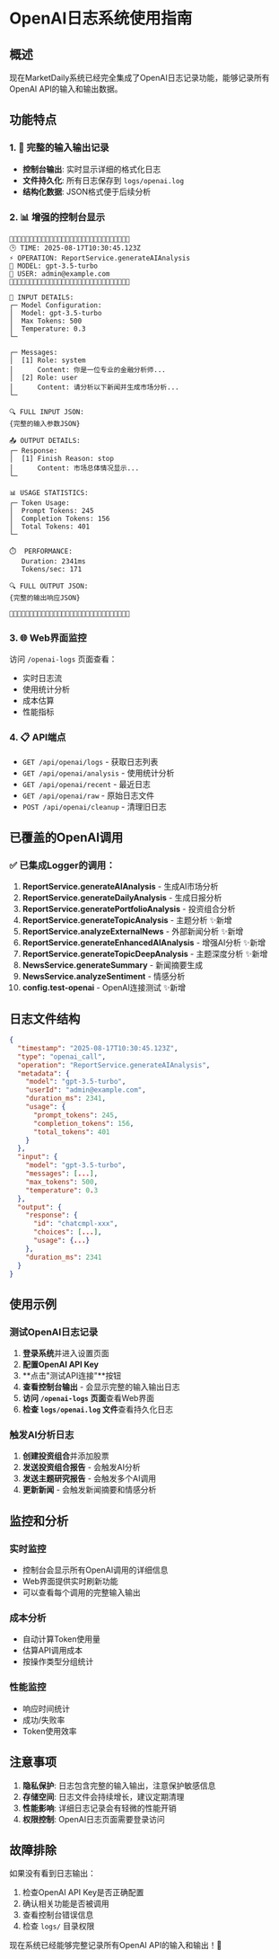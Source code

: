 # OpenAI日志系统使用指南

## 概述

现在MarketDaily系统已经完全集成了OpenAI日志记录功能，能够记录所有OpenAI API的输入和输出数据。

## 功能特点

### 1. 🎯 **完整的输入输出记录**
- **控制台输出**: 实时显示详细的格式化日志
- **文件持久化**: 所有日志保存到 `logs/openai.log`
- **结构化数据**: JSON格式便于后续分析

### 2. 📊 **增强的控制台显示**
```
🤖🤖🤖🤖🤖🤖🤖🤖🤖🤖🤖🤖🤖🤖🤖🤖🤖🤖🤖🤖🤖🤖🤖🤖🤖🤖🤖🤖🤖🤖
🕒 TIME: 2025-08-17T10:30:45.123Z
⚡ OPERATION: ReportService.generateAIAnalysis
🧠 MODEL: gpt-3.5-turbo
👤 USER: admin@example.com
🤖🤖🤖🤖🤖🤖🤖🤖🤖🤖🤖🤖🤖🤖🤖🤖🤖🤖🤖🤖🤖🤖🤖🤖🤖🤖🤖🤖🤖🤖

📝 INPUT DETAILS:
┌─ Model Configuration:
│  Model: gpt-3.5-turbo
│  Max Tokens: 500
│  Temperature: 0.3
└─

┌─ Messages:
│  [1] Role: system
│      Content: 你是一位专业的金融分析师...
│  [2] Role: user
│      Content: 请分析以下新闻并生成市场分析...
└─

🔍 FULL INPUT JSON:
{完整的输入参数JSON}

📤 OUTPUT DETAILS:
┌─ Response:
│  [1] Finish Reason: stop
│      Content: 市场总体情况显示...
└─

📊 USAGE STATISTICS:
┌─ Token Usage:
│  Prompt Tokens: 245
│  Completion Tokens: 156
│  Total Tokens: 401
└─

⏱️  PERFORMANCE:
   Duration: 2341ms
   Tokens/sec: 171

🔍 FULL OUTPUT JSON:
{完整的输出响应JSON}

🤖🤖🤖🤖🤖🤖🤖🤖🤖🤖🤖🤖🤖🤖🤖🤖🤖🤖🤖🤖🤖🤖🤖🤖🤖🤖🤖🤖🤖🤖
```

### 3. 🌐 **Web界面监控**
访问 `/openai-logs` 页面查看：
- 实时日志流
- 使用统计分析
- 成本估算
- 性能指标

### 4. 📋 **API端点**
- `GET /api/openai/logs` - 获取日志列表
- `GET /api/openai/analysis` - 使用统计分析
- `GET /api/openai/recent` - 最近日志
- `GET /api/openai/raw` - 原始日志文件
- `POST /api/openai/cleanup` - 清理旧日志

## 已覆盖的OpenAI调用

### ✅ 已集成Logger的调用：
1. **ReportService.generateAIAnalysis** - 生成AI市场分析
2. **ReportService.generateDailyAnalysis** - 生成日报分析  
3. **ReportService.generatePortfolioAnalysis** - 投资组合分析
4. **ReportService.generateTopicAnalysis** - 主题分析 ✨新增
5. **ReportService.analyzeExternalNews** - 外部新闻分析 ✨新增
6. **ReportService.generateEnhancedAIAnalysis** - 增强AI分析 ✨新增
7. **ReportService.generateTopicDeepAnalysis** - 主题深度分析 ✨新增
8. **NewsService.generateSummary** - 新闻摘要生成
9. **NewsService.analyzeSentiment** - 情感分析
10. **config.test-openai** - OpenAI连接测试 ✨新增

## 日志文件结构

```json
{
  "timestamp": "2025-08-17T10:30:45.123Z",
  "type": "openai_call",
  "operation": "ReportService.generateAIAnalysis",
  "metadata": {
    "model": "gpt-3.5-turbo",
    "userId": "admin@example.com",
    "duration_ms": 2341,
    "usage": {
      "prompt_tokens": 245,
      "completion_tokens": 156,
      "total_tokens": 401
    }
  },
  "input": {
    "model": "gpt-3.5-turbo",
    "messages": [...],
    "max_tokens": 500,
    "temperature": 0.3
  },
  "output": {
    "response": {
      "id": "chatcmpl-xxx",
      "choices": [...],
      "usage": {...}
    },
    "duration_ms": 2341
  }
}
```

## 使用示例

### 测试OpenAI日志记录

1. **登录系统**并进入设置页面
2. **配置OpenAI API Key**
3. **点击"测试API连接"**按钮
4. **查看控制台输出** - 会显示完整的输入输出日志
5. **访问 `/openai-logs` 页面**查看Web界面
6. **检查 `logs/openai.log` 文件**查看持久化日志

### 触发AI分析日志

1. **创建投资组合**并添加股票
2. **发送投资组合报告** - 会触发AI分析
3. **发送主题研究报告** - 会触发多个AI调用
4. **更新新闻** - 会触发新闻摘要和情感分析

## 监控和分析

### 实时监控
- 控制台会显示所有OpenAI调用的详细信息
- Web界面提供实时刷新功能
- 可以查看每个调用的完整输入输出

### 成本分析
- 自动计算Token使用量
- 估算API调用成本
- 按操作类型分组统计

### 性能监控
- 响应时间统计
- 成功/失败率
- Token使用效率

## 注意事项

1. **隐私保护**: 日志包含完整的输入输出，注意保护敏感信息
2. **存储空间**: 日志文件会持续增长，建议定期清理
3. **性能影响**: 详细日志记录会有轻微的性能开销
4. **权限控制**: OpenAI日志页面需要登录访问

## 故障排除

如果没有看到日志输出：
1. 检查OpenAI API Key是否正确配置
2. 确认相关功能是否被调用
3. 查看控制台错误信息
4. 检查 `logs/` 目录权限

现在系统已经能够完整记录所有OpenAI API的输入和输出！🎉
